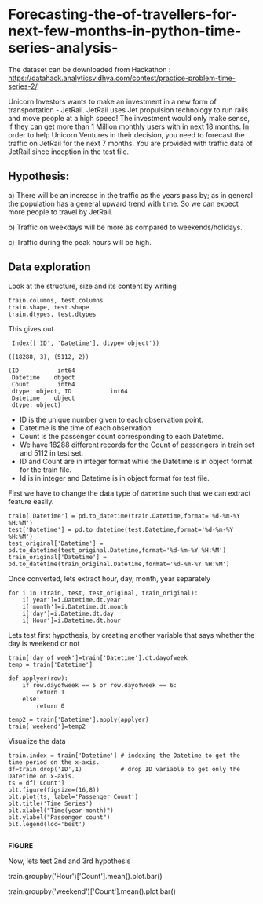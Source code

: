 # Forecasting-the-of-travellers-for-next-few-months-in-python-time-series-analysis-
The dataset can be downloaded from Hackathon : https://datahack.analyticsvidhya.com/contest/practice-problem-time-series-2/


Unicorn Investors wants to make an investment in a new form of transportation - JetRail. 
JetRail uses Jet propulsion technology to run rails and move people at a high speed! 
The investment would only make sense, if they can get more than 1 Million monthly users with in next 18 months. 
In order to help Unicorn Ventures in their decision, you need to forecast the traffic on JetRail for the next 7 months. 
You are provided with traffic data of JetRail since inception in the test file.

## Hypothesis:
a) There will be an increase in the traffic as the years pass by; as in general the population has a general upward trend with time.
So we can expect more people to travel by JetRail. 

b) Traffic on weekdays will be more as compared to weekends/holidays.

c) Traffic during the peak hours will be high.


## Data exploration

Look at the structure, size and its content by writing
~~~
train.columns, test.columns
train.shape, test.shape
train.dtypes, test.dtypes
~~~


This gives out

```(Index(['ID', 'Datetime', 'Count'], dtype='object'),
 Index(['ID', 'Datetime'], dtype='object'))
 ```
 
 ```
 ((18288, 3), (5112, 2))
 ```

```
(ID           int64
 Datetime    object
 Count        int64
 dtype: object, ID           int64
 Datetime    object
 dtype: object)
 ```
- ID is the unique number given to each observation point.
- Datetime is the time of each observation.
- Count is the passenger count corresponding to each Datetime.
- We have 18288 different records for the Count of passengers in train set and 5112 in test set.
- ID and Count are in integer format while the Datetime is in object format for the train file.
- Id is in integer and Datetime is in object format for test file.


First we have to change the data type of ``datetime`` such that we can extract feature easily.

```
train['Datetime'] = pd.to_datetime(train.Datetime,format='%d-%m-%Y %H:%M') 
test['Datetime'] = pd.to_datetime(test.Datetime,format='%d-%m-%Y %H:%M') 
test_original['Datetime'] = pd.to_datetime(test_original.Datetime,format='%d-%m-%Y %H:%M')
train_original['Datetime'] = pd.to_datetime(train_original.Datetime,format='%d-%m-%Y %H:%M')
```

Once converted, lets extract hour, day, month, year separately

```
for i in (train, test, test_original, train_original):
    i['year']=i.Datetime.dt.year 
    i['month']=i.Datetime.dt.month 
    i['day']=i.Datetime.dt.day
    i['Hour']=i.Datetime.dt.hour 

```

Lets test first hypothesis, by creating another variable that says whether the day is weekend or not

```
train['day of week']=train['Datetime'].dt.dayofweek
temp = train['Datetime']

def applyer(row):
    if row.dayofweek == 5 or row.dayofweek == 6:
        return 1
    else:
        return 0

temp2 = train['Datetime'].apply(applyer)
train['weekend']=temp2

```

Visualize the data

```
train.index = train['Datetime'] # indexing the Datetime to get the time period on the x-axis.
df=train.drop('ID',1)           # drop ID variable to get only the Datetime on x-axis.
ts = df['Count']
plt.figure(figsize=(16,8))
plt.plot(ts, label='Passenger Count')
plt.title('Time Series')
plt.xlabel("Time(year-month)")
plt.ylabel("Passenger count")
plt.legend(loc='best')


```

**FIGURE**


Now, lets test 2nd and 3rd hypothesis

train.groupby('Hour')['Count'].mean().plot.bar()

train.groupby('weekend')['Count'].mean().plot.bar()











